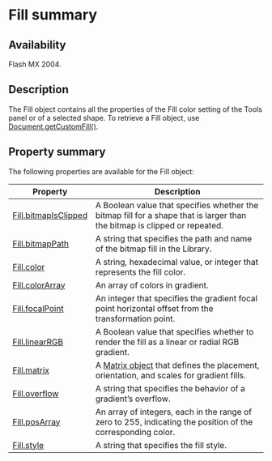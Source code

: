 # Fill summary

## Availability

Flash MX 2004.

## Description

The Fill object contains all the properties of the Fill color setting of the Tools panel or of a selected shape. To retrieve a Fill object, use [Document.getCustomFill()](../Document_object/Document74.md).

## Property summary

The following properties are available for the Fill object:

| **Property** | **Description** |
| --- | --- |
| [Fill.bitmapIsClipped](../Fill_object/Fill.md) | A Boolean value that specifies whether the bitmap fill for a shape that is larger than the bitmap is clipped or repeated. |
| [Fill.bitmapPath](../Fill_object/Fill1.md) | A string that specifies the path and name of the bitmap fill in the Library. |
| [Fill.color](../Fill_object/Fill2.md) | A string, hexadecimal value, or integer that represents the fill color. |
| [Fill.colorArray](../Fill_object/Fill3.md) | An array of colors in gradient. |
| [Fill.focalPoint](../Fill_object/Fill4.md) | An integer that specifies the gradient focal point horizontal offset from the transformation point. |
| [Fill.linearRGB](../Fill_object/Fill5.md) | A Boolean value that specifies whether to render the fill as a linear or radial RGB gradient. |
| [Fill.matrix](../Fill_object/Fill6.md) | A [Matrix object](../Matrix_object/Matrix_summary.md) that defines the placement, orientation, and scales for gradient fills. |
| [Fill.overflow](../Fill_object/Fill7.md) | A string that specifies the behavior of a gradient’s overflow. |
| [Fill.posArray](../Fill_object/Fill8.md) | An array of integers, each in the range of zero to 255, indicating the position of the corresponding color. |
| [Fill.style](../Fill_object/Fill9.md) | A string that specifies the fill style. |
